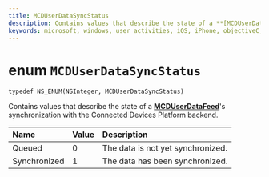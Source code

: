 ```yaml
---
title: MCDUserDataSyncStatus
description: Contains values that describe the state of a **[MCDUserDataFeed](MCDUserDataFeed.md)**'s synchronization with the Connected Devices Platform backend. 
keywords: microsoft, windows, user activities, iOS, iPhone, objectiveC, connected devices, Project Rome 
---
```


# enum `MCDUserDataSyncStatus`

```
typedef NS_ENUM(NSInteger, MCDUserDataSyncStatus)
```

Contains values that describe the state of a **[MCDUserDataFeed](MCDUserDataFeed.md)**'s synchronization with the Connected Devices Platform backend. 

|Name | Value | Description |
|:-- |:-- |:-- |
|  Queued |0| The data is not yet synchronized. |
| Synchronized |1| The data has been synchronized.|